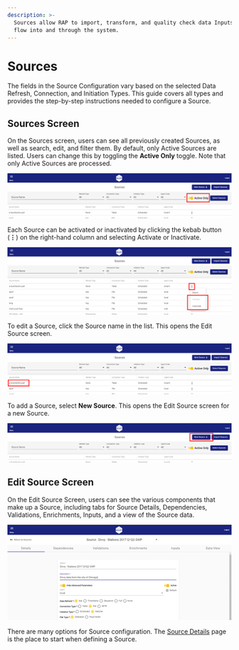 ```yaml
---
description: >-
  Sources allow RAP to import, transform, and quality check data Inputs as they
  flow into and through the system.
---
```


# Sources

The fields in the Source Configuration vary based on the selected Data Refresh, Connection, and Initiation Types. This guide covers all types and provides the step-by-step instructions needed to configure a Source.

## Sources Screen

On the Sources screen, users can see all previously created Sources, as well as search, edit, and filter them. By default, only Active Sources are listed. Users can change this by toggling the **Active Only** toggle. Note that only Active Sources are processed.

![Sources - Active Only](../../.gitbook/assets/active-only-sources%20%281%29.png)

Each Source can be activated or inactivated by clicking the kebab button \(**⋮**\) on the right-hand column and selecting Activate or Inactivate.

![Inactivate a Source](../../.gitbook/assets/activate-or-inactivate-source%20%281%29.png)

To edit a Source, click the Source name in the list. This opens the Edit Source screen.

![Select a Source to Edit](../../.gitbook/assets/select-source-to-edit%20%281%29.png)

To add a Source, select **New Source**. This opens the Edit Source screen for a new Source.

![Create a New Source](../../.gitbook/assets/new-source.png)

## Edit Source Screen

On the Edit Source Screen, users can see the various components that make up a Source, including tabs for Source Details, Dependencies, Validations, Enrichments, Inputs, and a view of the Source data.

![Source Detail](../../.gitbook/assets/edit-source-screen.png)

There are many options for Source configuration. The [Source Details](source-details.md) page is the place to start when defining a Source.

